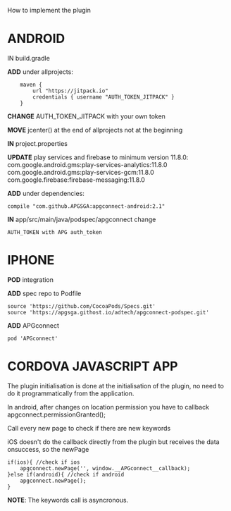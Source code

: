 How to implement the plugin

# ANDROID

IN build.gradle

**ADD** under allprojects:

        maven {
            url "https://jitpack.io"
            credentials { username "AUTH_TOKEN_JITPACK" }
        }

**CHANGE** AUTH_TOKEN_JITPACK with your own token

**MOVE**  jcenter() at the end of allprojects not at the beginning

**IN** project.properties

**UPDATE** play services and firebase to minimum version 11.8.0:
com.google.android.gms:play-services-analytics:11.8.0
com.google.android.gms:play-services-gcm:11.8.0
com.google.firebase:firebase-messaging:11.8.0

**ADD** under dependencies:

	compile "com.github.APGSGA:apgconnect-android:2.1"

**IN** app/src/main/java/podspec/apgconnect change

	AUTH_TOKEN with APG auth_token


# IPHONE

**POD** integration

**ADD** spec repo to Podfile

	source 'https://github.com/CocoaPods/Specs.git'
	source 'https://apgsga.githost.io/adtech/apgconnect-podspec.git'

**ADD** APGconnect

	pod 'APGconnect'

# CORDOVA JAVASCRIPT APP

The plugin initialisation is done at the initialisation of the plugin, no need to do it programmatically from the application.

In android, after changes on location permission you have to callback
apgconnect.permissionGranted();

Call every new page to check if there are new keywords

iOS doesn't do the callback directly from the plugin but receives the data onsuccess, so the newPage

	if(ios){ //check if ios
		apgconnect.newPage('', window.__APGconnect__callback);
	}else if(android){ //check if android
		apgconnect.newPage();
	}

**NOTE**: The keywords call is asyncronous.

